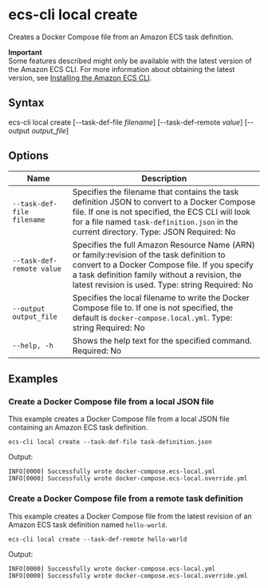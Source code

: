 # ecs\-cli local create<a name="cmd-ecs-cli-local-create"></a>

Creates a Docker Compose file from an Amazon ECS task definition\.

**Important**  
Some features described might only be available with the latest version of the Amazon ECS CLI\. For more information about obtaining the latest version, see [Installing the Amazon ECS CLI](ECS_CLI_installation.md)\.

## Syntax<a name="cmd-ecs-cli-local-create-syntax"></a>

ecs\-cli local create \[\-\-task\-def\-file *filename*\] \[\-\-task\-def\-remote *value*\] \[\-\-output *output\_file*\] 

## Options<a name="cmd-ecs-cli-local-create-options"></a>


| Name | Description | 
| --- | --- | 
|  `--task-def-file filename`  |  Specifies the filename that contains the task definition JSON to convert to a Docker Compose file\. If one is not specified, the ECS CLI will look for a file named `task-definition.json` in the current directory\. Type: JSON Required: No  | 
|  `--task-def-remote value`  |  Specifies the full Amazon Resource Name \(ARN\) or family:revision of the task definition to convert to a Docker Compose file\. If you specify a task definition family without a revision, the latest revision is used\. Type: string Required: No  | 
|  `--output output_file`  |  Specifies the local filename to write the Docker Compose file to\. If one is not specified, the default is `docker-compose.local.yml`\. Type: string Required: No  | 
|  `--help, -h`  |  Shows the help text for the specified command\. Required: No  | 

## Examples<a name="cmd-ecs-cli-local-create-examples"></a>

### Create a Docker Compose file from a local JSON file<a name="cmd-ecs-cli-local-create-example-1"></a>

This example creates a Docker Compose file from a local JSON file containing an Amazon ECS task definition\.

```
ecs-cli local create --task-def-file task-definition.json
```

Output:

```
INFO[0000] Successfully wrote docker-compose.ecs-local.yml 
INFO[0000] Successfully wrote docker-compose.ecs-local.override.yml
```

### Create a Docker Compose file from a remote task definition<a name="cmd-ecs-cli-local-create-example-2"></a>

This example creates a Docker Compose file from the latest revision of an Amazon ECS task definition named `hello-world`\.

```
ecs-cli local create --task-def-remote hello-world
```

Output:

```
INFO[0000] Successfully wrote docker-compose.ecs-local.yml 
INFO[0000] Successfully wrote docker-compose.ecs-local.override.yml
```
